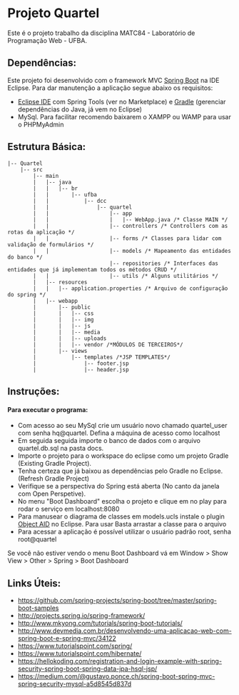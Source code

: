 # Projeto Quartel

Este é o projeto trabalho da disciplina MATC84 - Laboratório de Programação Web - UFBA.

## Dependências:

Este projeto foi desenvolvido com o framework MVC [Spring Boot](http://projects.spring.io/spring-boot/) na IDE Eclipse. Para dar manutenção a aplicação segue abaixo os requisitos:

 - [Eclipse IDE](http://www.eclipse.org/downloads/) com Spring Tools (ver no Marketplace) e [Gradle](https://gradle.org/) (gerenciar dependências do Java, já vem no Eclipse)
 - MySql. Para facilitar recomendo baixarem o XAMPP ou WAMP para usar o PHPMyAdmin

## Estrutura Básica:

```
|-- Quartel
    |-- src
        |-- main
        |   |-- java
        |   |   |-- br
        |   |       |-- ufba
        |   |           |-- dcc
        |   |               |-- quartel
        |   |                   |-- app
        |   |                   |   |-- WebApp.java /* Classe MAIN */
        |   |                   |-- controllers /* Controllers com as rotas da aplicação */
        |   |                   |-- forms /* Classes para lidar com validação de formulários */
        |   |                   |-- models /* Mapeamento das entidades do banco */
                                |-- repositories /* Interfaces das entidades que já implementam todos os métodos CRUD */
        |   |                   |-- utils /* Alguns utilitários */
        |   |-- resources
        |   |   |-- application.properties /* Arquivo de configuração do spring */
        |   |-- webapp
        |       |-- public
        |       |   |-- css
        |       |   |-- img
        |       |   |-- js
        |       |   |-- media
        |       |   |-- uploads
        |       |   |-- vendor /*MÓDULOS DE TERCEIROS*/
        |       |-- views
        |           |-- templates /*JSP TEMPLATES*/
        |               |-- footer.jsp
        |               |-- header.jsp

```

## Instruções:

#### Para executar o programa: 
 - Com acesso ao seu MySql crie um usuário novo chamado quartel_user com senha hq@quartel. Defina a máquina de acesso como localhost
 - Em seguida seguida importe o banco de dados com o arquivo quartel.db.sql na pasta docs.
 - Importe o projeto para o workspace do eclipse como um projeto Gradle (Existing Gradle Project).
 - Tenha certeza que já baixou as dependências pelo Gradle no Eclipse. (Refresh Gradle Project)
 - Verifique se a perspectiva do Spring está aberta (No canto da janela com Open Perspetive).
 - No menu "Boot Dashboard" escolha o projeto e clique em no play para rodar o serviço em localhost:8080
 - Para manusear o diagrama de classes em models.ucls instale o plugin [Object AID](http://www.objectaid.com/installation) no Eclipse. Para usar Basta arrastar a classe para o arquivo
 - Para acessar a aplicação é possível utilizar o usuário padrão root, senha root@quartel

Se você não estiver vendo o menu Boot Dashboard vá em Window > Show View > Other > Spring > Boot Dashboard

## Links Úteis:

 - https://github.com/spring-projects/spring-boot/tree/master/spring-boot-samples
 - http://projects.spring.io/spring-framework/
 - http://www.mkyong.com/tutorials/spring-boot-tutorials/
 - http://www.devmedia.com.br/desenvolvendo-uma-aplicacao-web-com-spring-boot-e-spring-mvc/34122
 - https://www.tutorialspoint.com/spring/
 - https://www.tutorialspoint.com/hibernate/
 - https://hellokoding.com/registration-and-login-example-with-spring-security-spring-boot-spring-data-jpa-hsql-jsp/
 - https://medium.com/@gustavo.ponce.ch/spring-boot-spring-mvc-spring-security-mysql-a5d8545d837d
